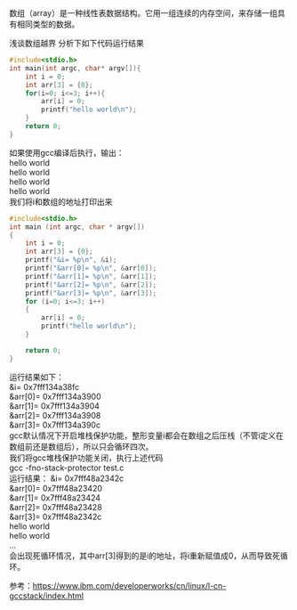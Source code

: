 数组（array）是一种线性表数据结构。它用一组连续的内存空间，来存储一组具有相同类型的数据。

浅谈数组越界
分析下如下代码运行结果

```C
#include<stdio.h>
int main(int argc, char* argv[]){
    int i = 0;
    int arr[3] = {0};
    for(i=0; i<=3; i++){
        arr[i] = 0;
        printf("hello world\n");
    }
    return 0;
}
```

如果使用gcc编译后执行，输出：  
hello world  
hello world  
hello world  
hello world  
我们将i和数组的地址打印出来  

```C
#include<stdio.h>
int main (int argc, char * argv[])
{
    int i = 0;
    int arr[3] = {0};
    printf("&i= %p\n", &i);
    printf("&arr[0]= %p\n", &arr[0]);
    printf("&arr[1]= %p\n", &arr[1]);
    printf("&arr[2]= %p\n", &arr[2]);
    printf("&arr[3]= %p\n", &arr[3]);
    for (i=0; i<=3; i++)
    {   
        arr[i] = 0;
        printf("hello world\n");
    }   

    return 0;
}
```
运行结果如下：  
&i= 0x7fff134a38fc  
&arr[0]= 0x7fff134a3900  
&arr[1]= 0x7fff134a3904  
&arr[2]= 0x7fff134a3908  
&arr[3]= 0x7fff134a390c  
gcc默认情况下开启堆栈保护功能，整形变量i都会在数组之后压栈（不管i定义在数组前还是数组后），所以只会循环四次。  
我们将gcc堆栈保护功能关闭，执行上述代码  
gcc -fno-stack-protector  test.c   
运行结果：
&i= 0x7fff48a2342c  
&arr[0]= 0x7fff48a23420  
&arr[1]= 0x7fff48a23424  
&arr[2]= 0x7fff48a23428  
&arr[3]= 0x7fff48a2342c  
hello world  
hello world  
...  
会出现死循环情况，其中arr[3]得到的是i的地址，将i重新赋值成0，从而导致死循环。

参考：https://www.ibm.com/developerworks/cn/linux/l-cn-gccstack/index.html

